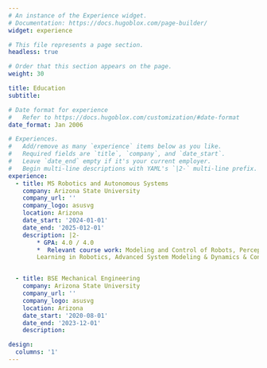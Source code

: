 ```yaml
---
# An instance of the Experience widget.
# Documentation: https://docs.hugoblox.com/page-builder/
widget: experience

# This file represents a page section.
headless: true

# Order that this section appears on the page.
weight: 30

title: Education
subtitle:

# Date format for experience
#   Refer to https://docs.hugoblox.com/customization/#date-format
date_format: Jan 2006

# Experiences.
#   Add/remove as many `experience` items below as you like.
#   Required fields are `title`, `company`, and `date_start`.
#   Leave `date_end` empty if it's your current employer.
#   Begin multi-line descriptions with YAML's `|2-` multi-line prefix.
experience:
  - title: MS Robotics and Autonomous Systems
    company: Arizona State University
    company_url: ''
    company_logo: asusvg
    location: Arizona
    date_start: '2024-01-01'
    date_end: '2025-012-01'
    description: |2-
        * GPA: 4.0 / 4.0 
        *  Relevant course work: Modeling and Control of Robots, Perception in Robotics, Computer Control Systems, Reinforcement 
        Learning in Robotics, Advanced System Modeling & Dynamics & Control, Multi-Robot Systems


  - title: BSE Mechanical Engineering
    company: Arizona State University
    company_url: ''
    company_logo: asusvg
    location: Arizona
    date_start: '2020-08-01'
    date_end: '2023-12-01'
    description: 

design:
  columns: '1'
---
```

